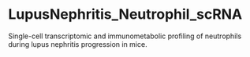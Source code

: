 # LupusNephritis_Neutrophil_scRNA
Single-cell transcriptomic and immunometabolic profiling of neutrophils during lupus nephritis progression in mice.
